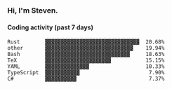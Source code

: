 ### Hi, I'm Steven.

#### Coding activity (past 7 days)
```
Rust        ▓▓▓▓▓▓▓▓▓▓▓▓▓▓▓▓▓▓▓▓▓▓▓▓▓▓▓▓▓▓  20.68%
other       ▓▓▓▓▓▓▓▓▓▓▓▓▓▓▓▓▓▓▓▓▓▓▓▓▓▓▓▓    19.94%
Bash        ▓▓▓▓▓▓▓▓▓▓▓▓▓▓▓▓▓▓▓▓▓▓▓▓▓▓▓     18.63%
TeX         ▓▓▓▓▓▓▓▓▓▓▓▓▓▓▓▓▓▓▓▓▓           15.15%
YAML        ▓▓▓▓▓▓▓▓▓▓▓▓▓▓                  10.33%
TypeScript  ▓▓▓▓▓▓▓▓▓▓▓                      7.90%
C#          ▓▓▓▓▓▓▓▓▓▓                       7.37%
```
